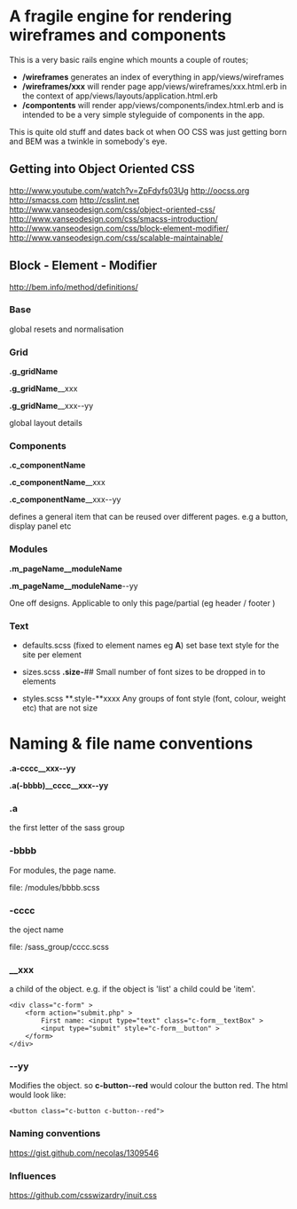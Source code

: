 # A fragile engine for rendering wireframes and components
This is a very basic rails engine which mounts a couple of routes;

* **/wireframes** generates an index of everything in app/views/wireframes
* **/wireframes/xxx** will render page app/views/wireframes/xxx.html.erb in the context of app/views/layouts/application.html.erb
* **/compontents** will render app/views/components/index.html.erb and is intended to be a very simple styleguide of components in the app.

This is quite old stuff and dates back ot when OO CSS was just getting born and BEM was a twinkle in somebody's eye.

## Getting into Object Oriented CSS

 http://www.youtube.com/watch?v=ZpFdyfs03Ug
 http://oocss.org
 http://smacss.com
 http://csslint.net
 http://www.vanseodesign.com/css/object-oriented-css/
 http://www.vanseodesign.com/css/smacss-introduction/
 http://www.vanseodesign.com/css/block-element-modifier/
 http://www.vanseodesign.com/css/scalable-maintainable/

## Block - Element - Modifier

  http://bem.info/method/definitions/

### Base

global resets and normalisation

### Grid

**.g_gridName**

**.g_gridName**__xxx

**.g_gridName**__xxx--yy

global layout details

### Components

**.c_componentName**

**.c_componentName**__xxx

**.c_componentName**__xxx--yy

defines a general item that can be reused over different pages. e.g a button, display panel etc

### Modules

**.m_pageName__moduleName**

**.m_pageName__moduleName**--yy

One off designs. Applicable to only this page/partial (eg header / footer )

### Text

 * defaults.scss
   (fixed to element names eg **A**)
   set base text style for the site per element

* sizes.scss
   **.size-**##
   Small number of font sizes to be dropped in to elements

* styles.scss
   **.style-**xxxx
   Any groups of font style (font, colour, weight etc) that are not size

# Naming & file name conventions

**.a-cccc__xxx--yy**

**.a(-bbbb)_\_cccc__xxx--yy**


### .a
the first letter of the sass group

### -bbbb
For modules, the page name.

file: /modules/bbbb.scss

### -cccc
the oject name

file: /sass_group/cccc.scss

### __xxx
a child of the object. e.g. if the object is 'list' a child could be 'item'.

	<div class="c-form" >
		<form action="submit.php" >
			First name: <input type="text" class="c-form__textBox" >
			<input type="submit" style="c-form__button" >
		</form>
	</div>


### --yy
Modifies the object. so **c-button--red** would colour the button red.
The html would look like:

	<button class="c-button c-button--red">



### Naming conventions

  https://gist.github.com/necolas/1309546

### Influences

  https://github.com/csswizardry/inuit.css


